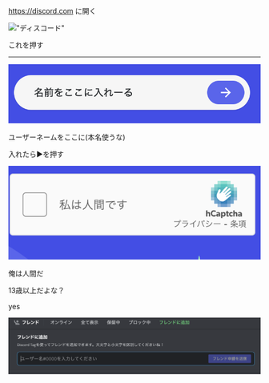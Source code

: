 https://discord.com に開く

!["ディスコード"](/md_dscrdj_i/1.png)

これを押す

---

!["name"](/md_dsccrdji/2.png)

ユーザーネームをここに(本名使うな)

入れたら▶︎を押す

!["bobot"](/md_dsccrdji/robot.png)

俺は人間だ

13歳以上だよな？

yes

!["frie"](/md_dsccrdji/fr.png)